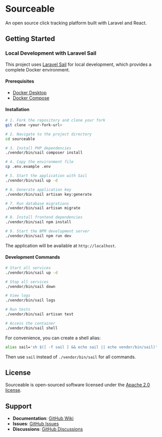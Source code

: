 # Sourceable

An open source click tracking platform built with Laravel and React.

## Getting Started

### Local Development with Laravel Sail

This project uses [Laravel Sail](https://laravel.com/docs/sail) for local development, which provides a complete Docker environment.

#### Prerequisites

- [Docker Desktop](https://docs.docker.com/get-docker/)
- [Docker Compose](https://docs.docker.com/compose/install/)

#### Installation

```bash
# 1. Fork the repository and clone your fork
git clone <your-fork-url>

# 2. Navigate to the project directory
cd sourceable

# 3. Install PHP dependencies
./vendor/bin/sail composer install

# 4. Copy the environment file
cp .env.example .env

# 5. Start the application with Sail
./vendor/bin/sail up -d

# 6. Generate application key
./vendor/bin/sail artisan key:generate

# 7. Run database migrations
./vendor/bin/sail artisan migrate

# 8. Install frontend dependencies
./vendor/bin/sail npm install

# 9. Start the NPM development server
./vendor/bin/sail npm run dev
```

The application will be available at `http://localhost`.

#### Development Commands

```bash
# Start all services
./vendor/bin/sail up -d

# Stop all services
./vendor/bin/sail down

# View logs
./vendor/bin/sail logs

# Run tests
./vendor/bin/sail artisan test

# Access the container
./vendor/bin/sail shell
```

For convenience, you can create a shell alias:
```bash
alias sail='sh $([ -f sail ] && echo sail || echo vendor/bin/sail)'
```

Then use `sail` instead of `./vendor/bin/sail` for all commands.

## License

Sourceable is open-sourced software licensed under the [Apache 2.0 license](LICENSE).

## Support

- **Documentation**: [GitHub Wiki](https://github.com/thecodedad/sourceable/wiki)
- **Issues**: [GitHub Issues](https://github.com/thecodedad/sourceable/issues)
- **Discussions**: [GitHub Discussions](https://github.com/thecodedad/sourceable/discussions)
